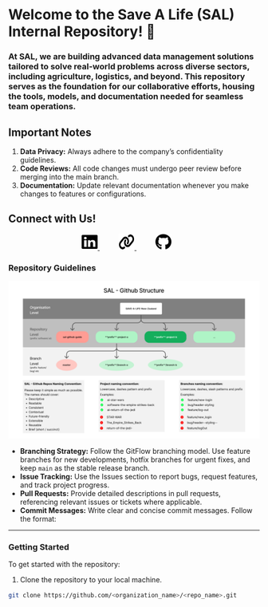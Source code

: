 # Welcome to the Save A Life (SAL) Internal Repository! 🌟

### At SAL, we are building advanced data management solutions tailored to solve real-world problems across diverse sectors, including agriculture, logistics, and beyond. This repository serves as the foundation for our collaborative efforts, housing the tools, models, and documentation needed for seamless team operations.

## Important Notes

1. **Data Privacy:** Always adhere to the company’s confidentiality guidelines.
2. **Code Reviews:** All code changes must undergo peer review before merging into the main branch.
3. **Documentation:** Update relevant documentation whenever you make changes to features or configurations.

## Connect with Us!

<div align="center" style="width: 100%, display: flex; align-items: center; gap: 10px;">
  <a style="margin-right: 30px"   align="center" href="https://www.linkedin.com/company/sal-save-a-life/">
    <img src="/assets/icons/linkedin.svg" alt="LinkedIn" width="32" height="32" style="color=#538dd7">
  </a>
  &nbsp;
  <a style="margin-right: 30px"  align="center" href="https://savealife.co.nz/">
    <img src="/assets/icons/link.svg" alt="Website" width="32" height="32" style="color=#538dd7">
  </a>
  &nbsp;
  <a style="margin-right: 30px"  align="center" href="https://github.com/SAVE-A-LIFE-New-Zealand">
    <img src="/assets/icons/github.svg" alt="Github" width="32" height="32" style="color=#538dd7">
  </a>
</div>

### Repository Guidelines

![alt text](https://raw.githubusercontent.com/SAVE-A-LIFE-New-Zealand/.github/refs/heads/master/assets/images/sal-github-structure.png)

- **Branching Strategy:** Follow the GitFlow branching model. Use feature branches for new developments, hotfix branches for urgent fixes, and keep `main` as the stable release branch.
- **Issue Tracking:** Use the Issues section to report bugs, request features, and track project progress.
- **Pull Requests:** Provide detailed descriptions in pull requests, referencing relevant issues or tickets where applicable.
- **Commit Messages:** Write clear and concise commit messages. Follow the format:

---

### Getting Started

To get started with the repository:

1. Clone the repository to your local machine.

```bash
git clone https://github.com/<organization_name>/<repo_name>.git
```
